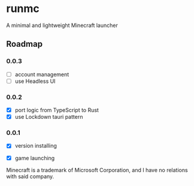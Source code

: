 # runmc

A minimal and lightweight Minecraft launcher

## Roadmap

### 0.0.3

- [ ] account management
- [ ] use Headless UI

### 0.0.2

- [x] port logic from TypeScript to Rust
- [x] use Lockdown tauri pattern

### 0.0.1

- [x] version installing
- [x] game launching


Minecraft is a trademark of Microsoft Corporation, and I have no relations with said company.
